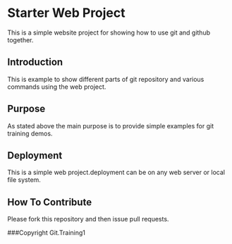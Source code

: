 # Starter Web Project
This is a simple website project for showing how to use git and github together.

## Introduction
This is example to show different parts of git repository and various commands using the web project.

## Purpose
As stated above the main purpose is to provide simple examples for git training demos.

## Deployment
This is a simple web project.deployment can be on any web server or local file system.

## How To Contribute
Please fork this repository and then issue pull requests.

###Copyright
Git.Training1

